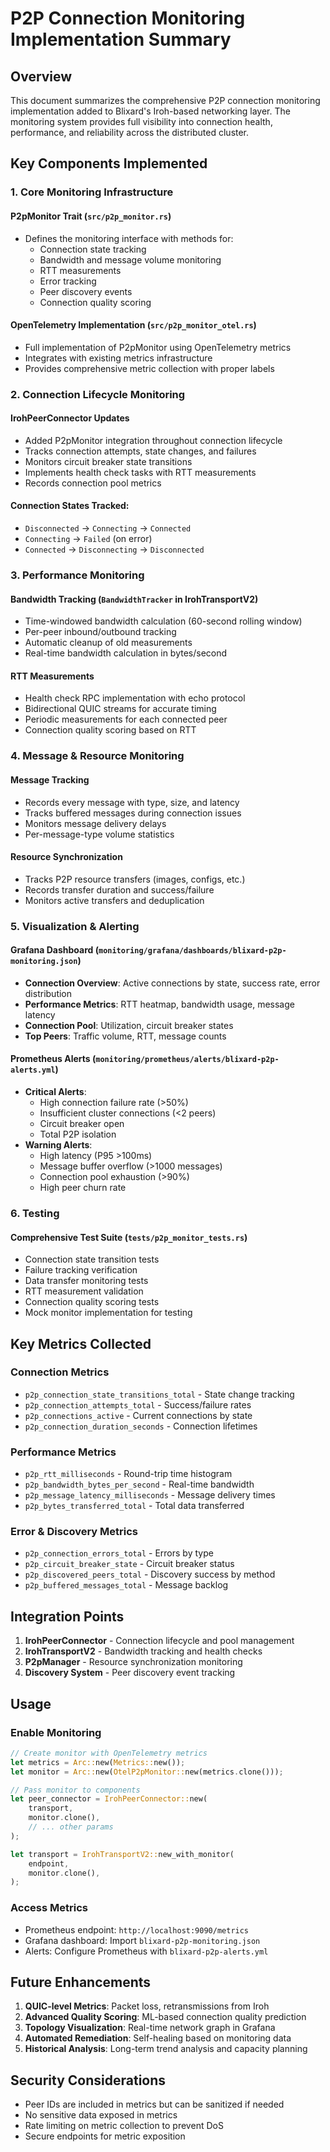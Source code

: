 # P2P Connection Monitoring Implementation Summary

## Overview

This document summarizes the comprehensive P2P connection monitoring implementation added to Blixard's Iroh-based networking layer. The monitoring system provides full visibility into connection health, performance, and reliability across the distributed cluster.

## Key Components Implemented

### 1. Core Monitoring Infrastructure

#### P2pMonitor Trait (`src/p2p_monitor.rs`)
- Defines the monitoring interface with methods for:
  - Connection state tracking
  - Bandwidth and message volume monitoring
  - RTT measurements
  - Error tracking
  - Peer discovery events
  - Connection quality scoring

#### OpenTelemetry Implementation (`src/p2p_monitor_otel.rs`)
- Full implementation of P2pMonitor using OpenTelemetry metrics
- Integrates with existing metrics infrastructure
- Provides comprehensive metric collection with proper labels

### 2. Connection Lifecycle Monitoring

#### IrohPeerConnector Updates
- Added P2pMonitor integration throughout connection lifecycle
- Tracks connection attempts, state changes, and failures
- Monitors circuit breaker state transitions
- Implements health check tasks with RTT measurements
- Records connection pool metrics

#### Connection States Tracked:
- `Disconnected` → `Connecting` → `Connected`
- `Connecting` → `Failed` (on error)
- `Connected` → `Disconnecting` → `Disconnected`

### 3. Performance Monitoring

#### Bandwidth Tracking (`BandwidthTracker` in IrohTransportV2)
- Time-windowed bandwidth calculation (60-second rolling window)
- Per-peer inbound/outbound tracking
- Automatic cleanup of old measurements
- Real-time bandwidth calculation in bytes/second

#### RTT Measurements
- Health check RPC implementation with echo protocol
- Bidirectional QUIC streams for accurate timing
- Periodic measurements for each connected peer
- Connection quality scoring based on RTT

### 4. Message & Resource Monitoring

#### Message Tracking
- Records every message with type, size, and latency
- Tracks buffered messages during connection issues
- Monitors message delivery delays
- Per-message-type volume statistics

#### Resource Synchronization
- Tracks P2P resource transfers (images, configs, etc.)
- Records transfer duration and success/failure
- Monitors active transfers and deduplication

### 5. Visualization & Alerting

#### Grafana Dashboard (`monitoring/grafana/dashboards/blixard-p2p-monitoring.json`)
- **Connection Overview**: Active connections by state, success rate, error distribution
- **Performance Metrics**: RTT heatmap, bandwidth usage, message latency
- **Connection Pool**: Utilization, circuit breaker states
- **Top Peers**: Traffic volume, RTT, message counts

#### Prometheus Alerts (`monitoring/prometheus/alerts/blixard-p2p-alerts.yml`)
- **Critical Alerts**:
  - High connection failure rate (>50%)
  - Insufficient cluster connections (<2 peers)
  - Circuit breaker open
  - Total P2P isolation
- **Warning Alerts**:
  - High latency (P95 >100ms)
  - Message buffer overflow (>1000 messages)
  - Connection pool exhaustion (>90%)
  - High peer churn rate

### 6. Testing

#### Comprehensive Test Suite (`tests/p2p_monitor_tests.rs`)
- Connection state transition tests
- Failure tracking verification
- Data transfer monitoring tests
- RTT measurement validation
- Connection quality scoring tests
- Mock monitor implementation for testing

## Key Metrics Collected

### Connection Metrics
- `p2p_connection_state_transitions_total` - State change tracking
- `p2p_connection_attempts_total` - Success/failure rates
- `p2p_connections_active` - Current connections by state
- `p2p_connection_duration_seconds` - Connection lifetimes

### Performance Metrics
- `p2p_rtt_milliseconds` - Round-trip time histogram
- `p2p_bandwidth_bytes_per_second` - Real-time bandwidth
- `p2p_message_latency_milliseconds` - Message delivery times
- `p2p_bytes_transferred_total` - Total data transferred

### Error & Discovery Metrics
- `p2p_connection_errors_total` - Errors by type
- `p2p_circuit_breaker_state` - Circuit breaker status
- `p2p_discovered_peers_total` - Discovery success by method
- `p2p_buffered_messages_total` - Message backlog

## Integration Points

1. **IrohPeerConnector** - Connection lifecycle and pool management
2. **IrohTransportV2** - Bandwidth tracking and health checks
3. **P2pManager** - Resource synchronization monitoring
4. **Discovery System** - Peer discovery event tracking

## Usage

### Enable Monitoring
```rust
// Create monitor with OpenTelemetry metrics
let metrics = Arc::new(Metrics::new());
let monitor = Arc::new(OtelP2pMonitor::new(metrics.clone()));

// Pass monitor to components
let peer_connector = IrohPeerConnector::new(
    transport,
    monitor.clone(),
    // ... other params
);

let transport = IrohTransportV2::new_with_monitor(
    endpoint,
    monitor.clone(),
);
```

### Access Metrics
- Prometheus endpoint: `http://localhost:9090/metrics`
- Grafana dashboard: Import `blixard-p2p-monitoring.json`
- Alerts: Configure Prometheus with `blixard-p2p-alerts.yml`

## Future Enhancements

1. **QUIC-level Metrics**: Packet loss, retransmissions from Iroh
2. **Advanced Quality Scoring**: ML-based connection quality prediction
3. **Topology Visualization**: Real-time network graph in Grafana
4. **Automated Remediation**: Self-healing based on monitoring data
5. **Historical Analysis**: Long-term trend analysis and capacity planning

## Security Considerations

- Peer IDs are included in metrics but can be sanitized if needed
- No sensitive data exposed in metrics
- Rate limiting on metric collection to prevent DoS
- Secure endpoints for metric exposition